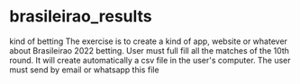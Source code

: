 # brasileirao_results
kind of betting
The exercise is to create a kind of app, website or whatever about Brasileirao 2022 betting.
User must full fill all the matches of the 10th round.
It will create automatically a csv file in the user's computer. The user must send by email or whatsapp this file
